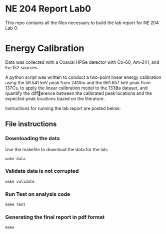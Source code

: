 # NE 204 Report Lab0

This repo contains all the files necessary to build the lab report for NE 204 Lab O

# Energy Calibration

Data was collected with a Coaxial HPGe detector with Co-60, Am-241, and Eu-152 sources.

A python script was written to conduct a two-point linear energy calibration using the 59.541 keV peak from 241Am and
the 661.657 keV peak from 137Cs, to apply the linear calibration model to the 133Ba dataset, and quantify the difference between
the calibrated peak locations and the expected peak locations based on the literature.

Instructions for running the lab report are posted below:

## File instructions

### Downloading the data

Use the makefile to download the data for the lab:

```
make data

```
### Validate data is not corrupted

```
make validate
```

### Run Test on analysis code

```
make test
```

### Generating the final report in pdf format

```
make
```
